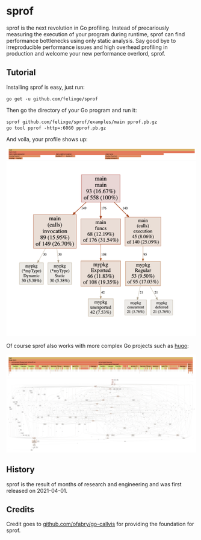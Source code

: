# sprof

sprof is the next revolution in Go profiling. Instead of precariously measuring the execution of your program during runtime, sprof can find performance bottlenecks using only static analysis. Say good bye to irreproducible performance issues and high overhead profiling in production and welcome your new performance overlord, sprof.

## Tutorial

Installing sprof is easy, just run:

```
go get -u github.com/felixge/sprof
```

Then go the directory of your Go program and run it:

```
sprof github.com/felixge/sprof/examples/main pprof.pb.gz
go tool pprof -http=:6060 pprof.pb.gz
```

And voila, your profile shows up:

![](./img/main.flame.png)
![](./img/main.graph.png)

Of course sprof also works with more complex Go projects such as [hugo](https://github.com/gohugoio/hugo):

![](./img/hugo.flame.png)
![](./img/hugo.graph.png)

## History

sprof is the result of months of research and engineering and was first released on 2021-04-01.

## Credits

Credit goes to [github.com/ofabry/go-callvis](https://github.com/ofabry/go-callvis) for providing the foundation for sprof.
